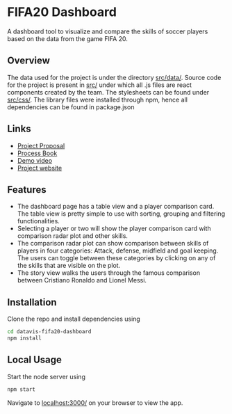# FIFA20 Dashboard

A dashboard tool to visualize and compare the skills of soccer players based on the data from the game FIFA 20.

## Overview
The data used for the project is under the directory [src/data/][data-src]. 
Source code for the project is present in [src/][src] under which all .js files are react components created by the team. 
The stylesheets can be found under [src/css/][css-src].
The library files were installed through npm, hence all dependencies can be found in package.json

## Links
* [Project Proposal][doc-prop]
* [Process Book][doc-proc-bk]
* [Demo video][video-demo]
* [Project website][proj-website]

## Features

* The dashboard page has a table view and a player comparison card. The table view is pretty simple to use with sorting, grouping and filtering functionalities.
* Selecting a player or two will show the player comparison card with comparison radar plot and other skills.
* The comparison radar plot can show comparison between skills of players in four categories: Attack, defense, midfield and goal keeping.
The users can toggle between these categories by clicking on any of the skills that are visible on the plot.
* The story view walks the users through the famous comparison between Cristiano Ronaldo and Lionel Messi.

## Installation

Clone the repo and install dependencies using

```bash
cd datavis-fifa20-dashboard
npm install
```

## Local Usage

Start the node server using
```bash
npm start
```
Navigate to [localhost:3000/][localhost] on your browser to view the app.

[doc-prop]: docs/proposal.md
[doc-proc-bk]: docs/process_book.pdf
[raw-data]: src/data/raw.csv
[video-demo]: https://www.youtube.com/watch?v=ryY7GoNn4Dk&feature=youtu.be
[localhost]: localhost:3000/
[proj-website]: https://laknaren16.github.io/fifa20-dashboard/index.html
[data-src]: src/data
[src]: src/
[css-src]: src/css